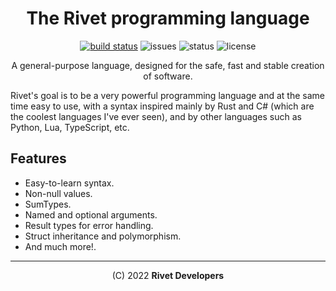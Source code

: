 <div align="center">
<!--
<img src="docs/assets/logo.png" alt="Rivet logo" width="200" height="200"/>
-->

# The Rivet programming language

[![build status](https://github.com/rivet-lang/rivet/actions/workflows/compile.yml/badge.svg?branch=main)](https://github.com/rivet-lang/rivet/actions/workflows/compile.yml)
![issues](https://img.shields.io/github/issues/rivet-lang/rivet?style=flat-square)
![status](https://img.shields.io/badge/status-alpha-blue?style=flat-square)
![license](https://img.shields.io/github/license/rivet-lang/rivet?style=flat-square)

<!--
[Docs](docs/docs.md) •
[Changelog](CHANGELOG.md) •
[TODO's list](TODO.md)
-->

A general-purpose language, designed for the safe, fast and stable creation
of software.

</div>

Rivet's goal is to be a very powerful programming language and at the same time easy
to use, with a syntax inspired mainly by Rust and C# (which are the coolest languages
I've ever seen), and by other languages such as Python, Lua, TypeScript, etc.

## Features

* Easy-to-learn syntax.
* Non-null values.
* SumTypes.
* Named and optional arguments.
* Result types for error handling.
* Struct inheritance and polymorphism.
* And much more!.

* * *

<div align="center">

(C) 2022 **Rivet Developers**

</div>
